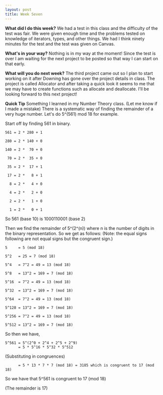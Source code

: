 ```yaml
---
layout: post
title: Week Seven
---
```


**What did I do this week?**
We had a test in this class and the difficulty of the test was fair. We were given enough time and the problems tested on knowledge of iterators, types, and other things. We had I think ninety minutes for the test and the test was given on Canvas.

**What's in your way?**
Nothing is in my way at the moment! Since the test is over I am waiting for the next project to be posted so that way I can start on that early.

**What will you do next week?**
The third project came out so I plan to start working on it after Downing has gone over the project details in class. The project is called Allocator and after taking a quick look it seems to me that we may have to create functions such as allocate and deallocate. I'll be looking forward to this next project!

**Quick Tip**
Something I learned in my Number Theory class. (Let me know if I made a mistake) There is a systematic way of finding the remainder of a very huge number. Let's do 5^(561) mod 18 for example.

Start off by finding 561 in binary.

```
561 = 2 * 280 + 1

280 = 2 * 140 + 0

140 = 2 *  70 + 0

 70 = 2 *  35 + 0
 
 35 = 2 *  17 + 1
 
 17 = 2 *   8 + 1
 
  8 = 2 *   4 + 0
  
  4 = 2 *   2 + 0
  
  2 = 2 *   1 + 0
  
  1 = 2 *   0 + 1
```

So 561 (base 10) is 1000110001 (base 2)

Then we find the remainder of 5^(2^(n)) where n is the number of digits in the binary representation. So we get as follows:
(Note: the equal signs following are not equal signs but the congruent sign.)

```
5     = 5 (mod 18)

5^2   = 25 = 7 (mod 18)

5^4   = 7^2 = 49 = 13 (mod 18)

5^8   = 13^2 = 169 = 7 (mod 18)

5^16  = 7^2 = 49 = 13 (mod 18)

5^32  = 13^2 = 169 = 7 (mod 18)

5^64  = 7^2 = 49 = 13 (mod 18)

5^128 = 13^2 = 169 = 7 (mod 18)

5^256 = 7^2 = 49 = 13 (mod 18)

5^512 = 13^2 = 169 = 7 (mod 18)
```


So then we have,

```
5^561 = 5^(2^0 + 2^4 + 2^5 + 2^9)
      = 5 * 5^16 * 5^32 * 5^512
```

(Substituting in congruences)
```
      = 5 * 13 * 7 * 7 (mod 18) = 3185 which is congruent to 17 (mod 18)
```

So we have that 5^561 is congruent to 17 (mod 18)

(The remainder is 17)
